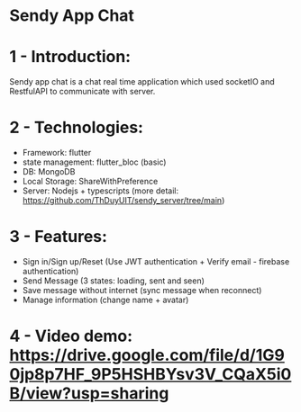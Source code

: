 # Sendy App Chat

# 1 - Introduction:
Sendy app chat is a chat real time application which used socketIO and RestfulAPI to communicate with server. 

# 2 - Technologies:
- Framework: flutter
- state management: flutter_bloc (basic)
- DB: MongoDB
- Local Storage: ShareWithPreference
- Server: Nodejs + typescripts (more detail: https://github.com/ThDuyUIT/sendy_server/tree/main)

# 3 - Features:
- Sign in/Sign up/Reset (Use JWT authentication + Verify email - firebase authentication)
- Send Message (3 states: loading, sent and seen)
- Save message without internet (sync message when reconnect)
- Manage information (change name + avatar)

# 4 - Video demo: https://drive.google.com/file/d/1G90jp8p7HF_9P5HSHBYsv3V_CQaX5i0B/view?usp=sharing
